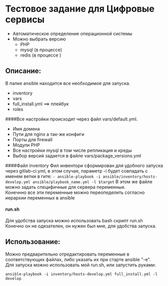 
# Тестовое задание для Цифровые сервисы

* Автоматическое определение операционной системы
* Можно выбрать версию
  * PHP
  * mysql (в процессе)
  * redis (в процессе )

## Описание:
В папке ansible находится все необходимое для запуска.
* inventory 
* vars
* full_install.yml ==> плейбук
* roles

####Все настройки происходят через файл vars/default.yml.
  * Имя домена
  * Пути для nginx а так-же конфиги
  * Порты для firewall
  * Модули PHP
  * Все настройки mysql в том числе репликация и креды
* Выбор версий задается в файле vars/package_versions.yml

####Фaйл inventory
Фил инвентори сформирован для удобного запуска через gitlab-ci.yml, в этом случае, параметр -i будет совпадать с именем ветки в гите:
```- ansible-playbook -i ansible/inventory/hosts-develop.yml ansible/playbook_name.yml -l $target```
В этом же файле можно задать специфичные для сервера переменные.  
Конечнно все эти переменные можно переопеделить согласно иерархии переменных в ansible

#### <nowiki>run.sh</nowiki>
Для удобства запуска можно использовать bash скрипт run.sh  
Конечно он не одязателен, он нужен был мне, для удобства запуска.


## Использование:
Можно предварительно отредактировать переменные в соответствующих файлах,  либо указать их при старте ansible "-e".  
Для запуска можно использовать мой run.sh, или запустить руками:
```
ansible-playbook -i inventory/hosts-develop.yml full_install.yml -l develop
```
